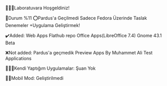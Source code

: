👨🏻‍🔬Laboratuvara Hoşgeldiniz! 

🔨Durum %11
⭕Pardus'a Geçilmedi Sadece Fedora Üzerinde Taslak Denemeler
+Uygulama Geliştirmek!

✔️Added:
Web Apps
Flathub repo
Office Apps(LibreOffice 7.4)
Gnome 43.1 Beta

❌Not added:
Pardus'a geçmedik
Preview Apps By Muhammet Ali
Test Applications

🧑🏻‍💻Kendi Yaptığım Uygulamalar:
Şuan Yok

🤳🏻Mobil Mod:
Geliştirilmedi

